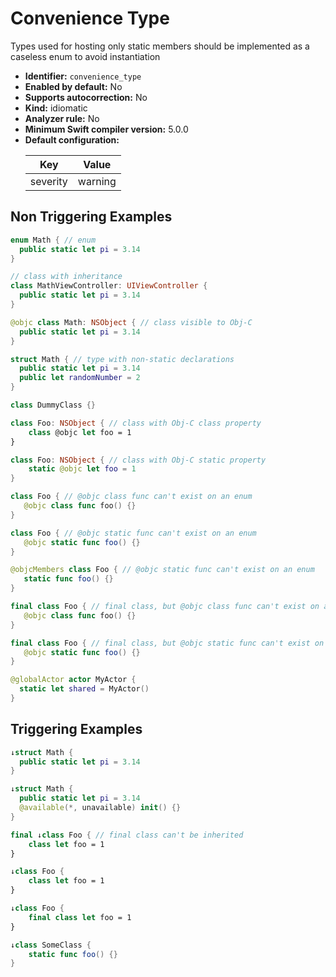 # Convenience Type

Types used for hosting only static members should be implemented as a caseless enum to avoid instantiation

* **Identifier:** `convenience_type`
* **Enabled by default:** No
* **Supports autocorrection:** No
* **Kind:** idiomatic
* **Analyzer rule:** No
* **Minimum Swift compiler version:** 5.0.0
* **Default configuration:**
  <table>
  <thead>
  <tr><th>Key</th><th>Value</th></tr>
  </thead>
  <tbody>
  <tr>
  <td>
  severity
  </td>
  <td>
  warning
  </td>
  </tr>
  </tbody>
  </table>

## Non Triggering Examples

```swift
enum Math { // enum
  public static let pi = 3.14
}
```

```swift
// class with inheritance
class MathViewController: UIViewController {
  public static let pi = 3.14
}
```

```swift
@objc class Math: NSObject { // class visible to Obj-C
  public static let pi = 3.14
}
```

```swift
struct Math { // type with non-static declarations
  public static let pi = 3.14
  public let randomNumber = 2
}
```

```swift
class DummyClass {}
```

```swift
class Foo: NSObject { // class with Obj-C class property
    class @objc let foo = 1
}
```

```swift
class Foo: NSObject { // class with Obj-C static property
    static @objc let foo = 1
}
```

```swift
class Foo { // @objc class func can't exist on an enum
   @objc class func foo() {}
}
```

```swift
class Foo { // @objc static func can't exist on an enum
   @objc static func foo() {}
}
```

```swift
@objcMembers class Foo { // @objc static func can't exist on an enum
   static func foo() {}
}
```

```swift
final class Foo { // final class, but @objc class func can't exist on an enum
   @objc class func foo() {}
}
```

```swift
final class Foo { // final class, but @objc static func can't exist on an enum
   @objc static func foo() {}
}
```

```swift
@globalActor actor MyActor {
  static let shared = MyActor()
}
```

## Triggering Examples

```swift
↓struct Math {
  public static let pi = 3.14
}
```

```swift
↓struct Math {
  public static let pi = 3.14
  @available(*, unavailable) init() {}
}
```

```swift
final ↓class Foo { // final class can't be inherited
    class let foo = 1
}
```

```swift
↓class Foo {
    class let foo = 1
}
```

```swift
↓class Foo {
    final class let foo = 1
}
```

```swift
↓class SomeClass {
    static func foo() {}
}
```